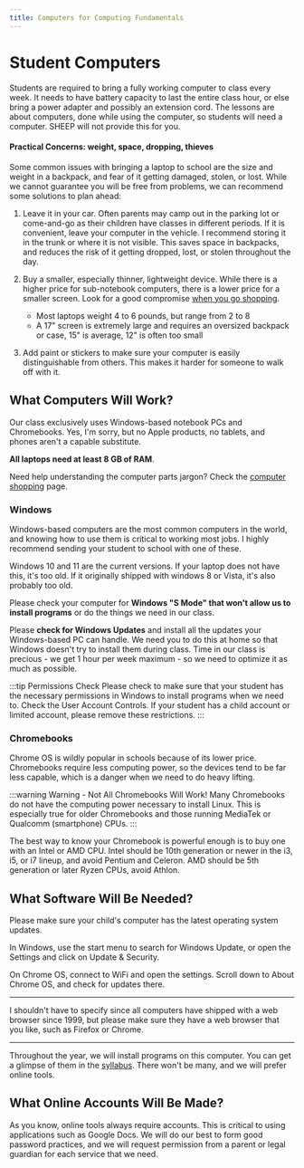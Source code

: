 ```yaml
---
title: Computers for Computing Fundamentals
---
```


# Student Computers

Students are required to bring a fully working computer to class every week. It needs to have battery capacity to last the entire class hour, or else bring a power adapter and possibly an extension cord. The lessons are about computers, done while using the computer, so students will need a computer. SHEEP will not provide this for you.

#### Practical Concerns: weight, space, dropping, thieves

Some common issues with bringing a laptop to school are the size and weight in a backpack, and fear of it getting damaged, stolen, or lost. While we cannot guarantee you will be free from problems, we can recommend some solutions to plan ahead:

1. Leave it in your car. Often parents may camp out in the parking lot or come-and-go as their children have classes in different periods. If it is convenient, leave your computer in the vehicle. I recommend storing it in the trunk or where it is not visible. This saves space in backpacks, and reduces the risk of it getting dropped, lost, or stolen throughout the day.

2. Buy a smaller, especially thinner, lightweight device. While there is a higher price for sub-notebook computers, there is a lower price for a smaller screen. Look for a good compromise [when you go shopping](computer-shopping).

    - Most laptops weight 4 to 6 pounds, but range from 2 to 8
    - A 17" screen is extremely large and requires an oversized backpack or case, 15" is average, 12" is often too small

3. Add paint or stickers to make sure your computer is easily distinguishable from others. This makes it harder for someone to walk off with it.

## What Computers Will Work?

Our class exclusively uses Windows-based notebook PCs and Chromebooks. Yes, I'm sorry, but no Apple products, no tablets, and phones aren't a capable substitute.

**All laptops need at least 8 GB of RAM**.

Need help understanding the computer parts jargon? Check the [computer shopping](computer-shopping) page.

### Windows

Windows-based computers are the most common computers in the world, and knowing how to use them is critical to working most jobs. I highly recommend sending your student to school with one of these.

Windows 10 and 11 are the current versions. If your laptop does not have this, it's too old. If it originally shipped with windows 8 or Vista, it's also probably too old.

Please check your computer for **Windows "S Mode" that won't allow us to install programs** or do the things we need in our class.

Please **check for Windows Updates** and install all the updates your Windows-based PC can handle. We need you to do this at home so that Windows doesn't try to install them during class. Time in our class is precious - we get 1 hour per week maximum - so we need to optimize it as much as possible.

:::tip Permissions Check
Please check to make sure that your student has the necessary permissions in Windows to install programs when we need to. Check the User Account Controls. If your student has a child account or limited account, please remove these restrictions.
:::

### Chromebooks

Chrome OS is wildly popular in schools because of its lower price. Chromebooks require less computing power, so the devices tend to be far less capable, which is a danger when we need to do heavy lifting.

:::warning Warning - Not All Chromebooks Will Work!
Many Chromebooks do not have the computing power necessary to install Linux. This is especially true for older Chromebooks and those running MediaTek or Qualcomm (smartphone) CPUs.
:::

The best way to know your Chromebook is powerful enough is to buy one with an Intel or AMD CPU. Intel should be 10th generation or newer in the i3, i5, or i7 lineup, and avoid Pentium and Celeron. AMD should be 5th generation or later Ryzen CPUs, avoid Athlon.

## What Software Will Be Needed?

Please make sure your child's computer has the latest operating system updates.

In Windows, use the start menu to search for Windows Update, or open the Settings and click on Update & Security.

On Chrome OS, connect to WiFi and open the settings. Scroll down to About Chrome OS, and check for updates there.

---

I shouldn't have to specify since all computers have shipped with a web browser since 1999, but please make sure they have a web browser that you like, such as Firefox or Chrome.

---

Throughout the year, we will install programs on this computer. You can get a glimpse of them in the [syllabus](syllabus). There won't be many, and we will prefer online tools.

## What Online Accounts Will Be Made?

As you know, online tools always require accounts. This is critical to using applications such as Google Docs. We will do our best to form good password practices, and we will request permission from a parent or legal guardian for each service that we need.
